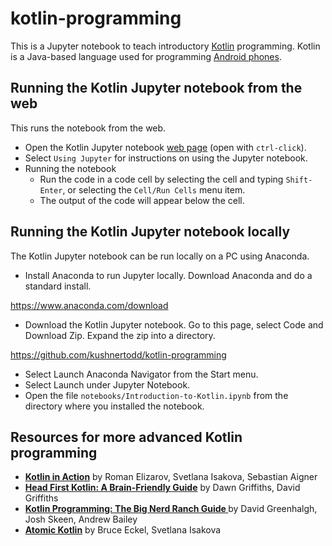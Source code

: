 # kotlin-programming

This is a Jupyter notebook to teach introductory [Kotlin](http://kotlinlang.org/) programming.
Kotlin is a Java-based language used for programming [Android phones](https://developer.android.com/kotlin).

## Running the Kotlin Jupyter notebook from the web
This runs the notebook from the web. 

- Open the Kotlin Jupyter notebook <a target="_blank" href="https://mybinder.org/v2/gh/kushnertodd/kotlin-programming/main">web page</a> (open with `ctrl-click`). 
- Select `Using Jupyter` for instructions on using the Jupyter notebook.
- Running the notebook
  - Run the code in a code cell by selecting the cell and typing `Shift-Enter`, or selecting the `Cell/Run Cells` menu item.
  - The output of the code will appear below the cell.


## Running the Kotlin Jupyter notebook locally
The Kotlin Jupyter notebook can be run locally on a PC using Anaconda.

- Install Anaconda to run Jupyter locally. Download Anaconda and do a standard install.   

https://www.anaconda.com/download

- Download the Kotlin Jupyter notebook. Go to this page, select Code and Download Zip. Expand the zip into a directory.  

https://github.com/kushnertodd/kotlin-programming

- Select Launch Anaconda Navigator from the Start menu. 
- Select Launch under Jupyter Notebook. 
- Open the file `notebooks/Introduction-to-Kotlin.ipynb` from the directory where you installed the notebook. 

## Resources for more advanced Kotlin programming

- <a href="http://www.amazon.com/dp/161729960X/ref=nosim?tag=toddkushnerll-20"><b> Kotlin in Action</b></a> by Roman Elizarov, Svetlana Isakova, Sebastian Aigner<br>  
- <a href="http://www.amazon.com/dp/1491996692/ref=nosim?tag=toddkushnerll-20"><b>Head First Kotlin: A Brain-Friendly Guide</b></a> by Dawn Griffiths, David Griffiths<br>  
- <a href="http://www.amazon.com/dp/B09HRCMLTV/ref=nosim?tag=toddkushnerll-20"><b>Kotlin Programming: The Big Nerd Ranch Guide </b></a> by David Greenhalgh, Josh Skeen, Andrew Bailey<br>  
- <a href="http://www.amazon.com/dp/B0CD316B68/ref=nosim?tag=toddkushnerll-20"><b>Atomic Kotlin</b></a> by Bruce Eckel, Svetlana Isakova<br>  


